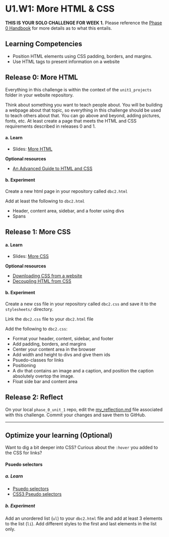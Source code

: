 # U1.W1: More HTML & CSS

**THIS IS YOUR SOLO CHALLENGE FOR WEEK 1.** Please reference the [Phase 0 Handbook](https://github.com/Devbootcamp/phase_0_handbook/) for more details as to what this entails.

## Learning Competencies
- Position HTML elements using CSS padding, borders, and
   margins.
- Use HTML tags to present information on a website


 
## Release 0: More HTML

Everything in this challenge is within the context of the `unit1_projects` folder in your website repository.

Think about something you want to teach people about. You will be building a webpage about that topic, so everything in this challenge should be used to teach others about that. You can go above and beyond, adding pictures, fonts, etc. At least create a page that meets the HTML and CSS requirements described in releases 0 and 1.

#### a. Learn

* Slides: [More HTML](http://girldevelopit.github.io/gdi-core-intermediate-html-css/class3.html#/)

**Optional resources**

* [An Advanced Guide to HTML and CSS](http://learn.shayhowe.com/) 

#### b. Experiment
Create a new html page in your repository called `dbc2.html`

Add at least the following to `dbc2.html`

* Header, content area, sidebar, and a footer using divs 
* Spans


## Release 1: More CSS

#### a. Learn

* Slides: [More CSS](http://girldevelopit.github.io/gdi-core-intermediate-html-css/class4.html#/)

**Optional resources**

- [Downloading CSS from a website](http://www.cssbasics.com/download-css-styles-from-a-website/)
- [Decoupling HTML from CSS](http://coding.smashingmagazine.com/2012/04/20/decoupling-html-from-css/)


#### b. Experiment
Create a new css file in your repository called `dbc2.css` and save it to the `stylesheets/` directory.

Link the `dbc2.css` file to your `dbc2.html` file

Add the following to `dbc2.css`:

* Format your header, content, sidebar, and footer
* Add padding, borders, and margins
* Center your content area in the browser
* Add width and height to divs and give them ids
* Psuedo-classes for links
* Positioning
* A div that contains an image and a caption, and position the caption absolutely overtop the image.
* Float side bar and content area


## Release 2: Reflect
On your local `phase_0_unit_1` repo, edit the [my_reflection.md](my_reflection.md) file associated with this challenge. Commit your changes and save them to GitHub. 

<hr>

## Optimize your learning (Optional)
Want to dig a bit deeper into CSS? Curious about the `:hover` you added
to the CSS for links? 

#### Psuedo selectors

##### a. Learn

* [Psuedo selectors](http://css-tricks.com/pseudo-class-selectors/)
* [CSS3 Pseudo selectors](http://coding.smashingmagazine.com/2011/03/30/how-to-use-css3-pseudo-classes/)

##### b. Experiment
Add an unordered list (`ul`) to your `dbc2.html` file and add at least 3
elements to the list (`li`).  Add different styles to the first and last elements
in the list only.

